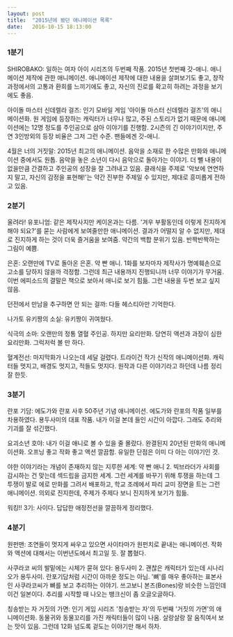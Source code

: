 ```yaml
---
layout: post
title:  "2015년에 봤던 애니메이션 목록"
date:   2016-10-15 18:13:00
---
```


### 1분기

SHIROBAKO: 일하는 여자 아이 시리즈의 두번째 작품. 2015년 첫번째 갓-애니. 애니메이션 제작에 관한 애니메이션. 애니메이션 제작에 대한 내용을 살펴보기도 좋고, 창작 과정에서의 고통과 환희를 느끼기에도 좋고, 자신의 진로를 확고히 하려는 과정을 보기에도 좋음.

아이돌 마스터 신데렐라 걸즈: 인기 모바일 게임 '아이돌 마스터 신데렐라 걸즈'의 애니메이션화. 원 게임에 등장하는 캐릭터가 너무나 많고, 주된 스토리가 없기 때문에 애니메이션에는 12명 정도를 주인공으로 삼아 이야기를 진행함. 2시즌의 긴 이야기이지만, 주연 3인방외의 등장 비율은 그저 그런 수준. 팬들에겐 갓-애니.

4월은 너의 거짓말: 2015년 최고의 애니메이션. 음악을 소재로 한 수많은 만화와 애니메이션 중에서도 원톱. 음악을 놓은 소년이 다시 음악으로 돌아가는 이야기. 더 뺄 내용이 없을만큼 간결하고 주인공의 성장을 잘 그려내고 있음. 클래식을 주제로 '악보에 연연하지 말고, 자신의 감정을 표현해!'는 약간 진부한 주제일 수 있지만, 제대로 흥미롭게 전하고 있음.

### 2분기

울려라! 유포니엄: 같은 제작사지만 케이온과는 다름. '겨우 부활동인데 이렇게 진지하게 해야 되요?'를 묻는 사람에게 보여줄만한 애니메이션. 결과가 어떨지 알 수 없지만, 제대로 진지하게 하는 것이 더욱 즐거움을 보여줌. 약간의 백합 분위기 있음. 반짝반짝하는 그림이 예쁨.

은혼: 오랜만에 TV로 돌아온 은혼. 약 빤 애니. 1화를 보자마자 제작사가 명예훼손으로 고소를 당하지 않을까 걱정함. 그런데 최근 내용까지 진행되니까 너무 이야기가 무거움. 이번 에피소드의 결말은 책으로 보아서 애니로 보기 힘듦. 그런 내용을 두번 보고 싶지 않음.

던전에서 만남을 추구하면 안 되는 걸까: 다들 헤스티아만 기억한다.

나가토 유키짱의 소실: 유키짱이 귀여웠다.

식극의 소마: 오랜만의 정통 열혈 주인공. 하지만 요리만화. 당연히 액션과 과장이 심한 요리만화. 그럭저럭 볼 만 하다.

혈계전선: 마지막화가 나오는데 세달 걸렸다. 트라이건 작가 신작의 애니메이션화. 캐릭터들 멋지고, 배경도 멋지고, 적들도 멋지다. 원작과 다른 이야기라고 하던데 나름 정리 잘 한듯.

### 3분기

란포 기담: 에도가와 란포 사후 50주년 기념 애니메이션. 에도가와 란포의 작품 일부를 차용하였다. 용두사미의 대표 작품. 내가 이걸 본데 들인 시간이 아깝다. 그래도 추리와 기괴를 잘 섞긴했다.

요괴소년 호야: 내가 이걸 애니로 볼 수 있을 줄 몰랐다. 완결된지 20년된 만화의 애니메이션화. 오프닝 좋고 작화 좋고 액션 깔끔함. 유일한 단점은 이미 다 아는 이야기인 것.

야한 이야기라는 개념이 존재하지 않는 지루한 세계: 약 빤 애니 2. 빅브라더가 사회를 감시하는 건 맞는데 섹드립을 금지한 세계. 그런 세계를 바꾸기 위해 투쟁을 하는데 그 투쟁이 발로 에로 만화를 그려서 배포하고, 학교 조례에서 파리 교미 장면을 트는 그런 애니메이션. 의외로 진지한데, 주제가 주제다 보니 진지하게 보기가 힘듦.

워킹!! 3기: 사이다. 답답한 애정전선을 깔끔하게 정리했다.

### 4분기

원펀맨: 조연들이 멋지게 싸우고 있으면 사이타마가 원펀치로 끝내는 애니메이션. 작화와 액션에 대해서는 이번년도에서 최고일 듯. 잘 뽑혔다.

사쿠라코 씨의 발밑에는 시체가 묻혀 있다: 용두사미 2. 괜찮은 캐릭터가 있는데 시나리오가 용두사미. 란포기담처럼 시간이 아까운 정도는 아님. '뼈'를 매우 좋아하는 표본사인 사쿠라코씨가 뼈를 보고 추리하는 이야기. 쓰고보니 본즈(Bones)랑 비슷한 느낌인데 이건 일본이다. 추리를 시작할 때 나오는 뱅크신이 좀 오글오글하다.

칭송받는 자 거짓의 가면: 인기 게임 시리즈 '칭송받는 자'의 두번째 '거짓의 가면'의 애니메이션화. 동물귀와 동물꼬리를 가진 캐릭터들이 많이 나옴. 살랑살랑 잘 움직여서 보는 맛이 있음. 그런데 12화 넘도록 겉도는 이야기만 해서 하차.
